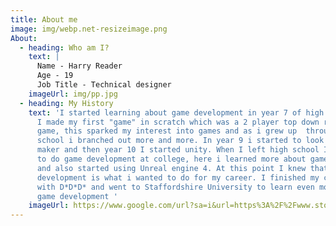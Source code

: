 ```yaml
---
title: About me
image: img/webp.net-resizeimage.png
About:
  - heading: Who am I?
    text: |
      Name - Harry Reader
      Age - 19
      Job Title - Technical designer
    imageUrl: img/pp.jpg
  - heading: My History
    text: 'I started learning about game development in year 7 of high school where
      I made my first "game" in scratch which was a 2 player top down racing
      game, this sparked my interest into games and as i grew up  through high
      school i branched out more and more. In year 9 i started to look into game
      maker and then year 10 I started unity. When I left high school I decided
      to do game development at college, here i learned more about game maker
      and also started using Unreal engine 4. At this point I knew that game
      development is what i wanted to do for my career. I finished my course
      with D*D*D* and went to Staffordshire University to learn even more about
      game development '
    imageUrl: https://www.google.com/url?sa=i&url=https%3A%2F%2Fwww.stokesentinel.co.uk%2Fnews%2Fstoke-on-trent-news%2Fstaffordshire-universitys-ian-blachford-cautious-6003364&psig=AOvVaw3d3lvkH3x6IRs0xWiyzgt3&ust=1645187529709000&source=images&cd=vfe&ved=0CAsQjRxqFwoTCIjsrqjfhvYCFQAAAAAdAAAAABAD
---
```

